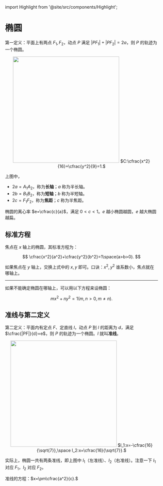 import Highlight from '@site/src/components/Highlight';

# 椭圆

第一定义：平面上有两点 $F_1,F_2$，动点 $P$ 满足 $|PF_1|+|PF_2|=2a$，则 $P$ 的轨迹为一个椭圆。

<center>
    <img src='/img/math/ellipse-1.webp' height='350rem' className='invertable-img' />
    $C:\cfrac{x^2}{16}+\cfrac{y^2}{9}=1.$
</center>

上图中，

- $2a=A_1A_2$，称为**长轴**；$a$ 称为半长轴。
- $2b=B_1B_2$，称为**短轴**；$b$ 称为半短轴。
- $2c=F_1F_2$，称为**焦距**；$c$ 称为半焦距。

椭圆的离心率 $e=\cfrac{c}{a}$，满足 $0<c<1$。$e$ 越小椭圆越圆，$e$ 越大椭圆越扁。

## 标准方程

焦点在 $x$ 轴上的椭圆，其标准方程为：

$$
\cfrac{x^2}{a^2}+\cfrac{y^2}{b^2}=1\space(a>b>0).
$$

如果焦点在 $y$ 轴上，交换上式中的 $x,y$ 即可。口诀：<Highlight>$x^2,y^2$ 谁系数小，焦点就在哪轴上。</Highlight>

---

如果不能确定椭圆在哪轴上，可以用以下方程来设椭圆：

$$
mx^2+ny^2=1(m,n>0,m\not=n).
$$

## 准线与第二定义

第二定义：平面内有定点 $F$、定直线 $l$，动点 $P$ 到 $l$ 的距离为 $d$，满足 $\cfrac{|PF|}{d}=e$，则 $P$ 的轨迹为一个椭圆。$l$ 就叫**准线**。

<center>
    <img src='/img/math/ellipse-2.webp' height='350rem' className='invertable-img' />
    $l_1:x=-\cfrac{16}{\sqrt{7}},\space l_2:x=\cfrac{16}{\sqrt{7}}.$
</center>

实际上，椭圆一共有两条准线，即上图中 $l_1$（左准线）、$l_2$（右准线）。注意一下 $l_1$ 对应 $F_1$，$l_2$ 对应 $F_2$。

准线的方程：<Highlight>$x=\pm\cfrac{a^2}{c}.$</Highlight>
